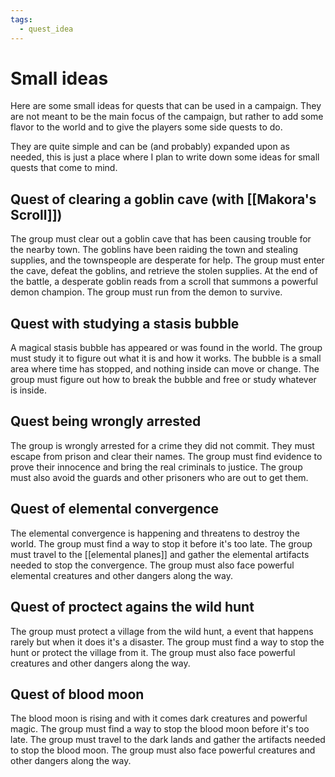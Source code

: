 ```yaml
---
tags:
  - quest_idea
---
```

# Small ideas

Here are some small ideas for quests that can be used in a campaign. They are not meant to be the main focus of the campaign, but rather to add some flavor to the world and to give the players some side quests to do.

They are quite simple and can be (and probably) expanded upon as needed, this is just a place where I plan to write down some ideas for small quests that come to mind.

## Quest of clearing a goblin cave (with [[Makora's Scroll]])

The group must clear out a goblin cave that has been causing trouble for the nearby town. The goblins have been raiding the town and stealing supplies, and the townspeople are desperate for help. The group must enter the cave, defeat the goblins, and retrieve the stolen supplies. At the end of the battle, a desperate goblin reads from a scroll that summons a powerful demon champion. The group must run from the demon to survive.

## Quest with studying a stasis bubble

A magical stasis bubble has appeared or was found in the world. The group must study it to figure out what it is and how it works. The bubble is a small area where time has stopped, and nothing inside can move or change. The group must figure out how to break the bubble and free or study whatever is inside.

## Quest being wrongly arrested 

The group is wrongly arrested for a crime they did not commit. They must escape from prison and clear their names. The group must find evidence to prove their innocence and bring the real criminals to justice. The group must also avoid the guards and other prisoners who are out to get them.

## Quest of elemental convergence

The elemental convergence is happening and threatens to destroy the world. The group must find a way to stop it before it's too late. The group must travel to the [[elemental planes]] and gather the elemental artifacts needed to stop the convergence. The group must also face powerful elemental creatures and other dangers along the way.

## Quest of proctect agains the wild hunt

The group must protect a village from the wild hunt, a event that happens rarely but when it does it's a disaster. The group must find a way to stop the hunt or protect the village from it. The group must also face powerful creatures and other dangers along the way.

## Quest of blood moon

The blood moon is rising and with it comes dark creatures and powerful magic. The group must find a way to stop the blood moon before it's too late. The group must travel to the dark lands and gather the artifacts needed to stop the blood moon. The group must also face powerful creatures and other dangers along the way.